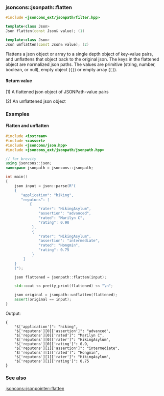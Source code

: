 ### jsoncons::jsonpath::flatten

```c++
#include <jsoncons_ext/jsonpath/filter.hpp>

template<class Json>
Json flatten(const Json& value); (1)

template<class Json>
Json unflatten(const Json& value); (2)
```
Flattens a json object or array to a single depth object of key-value pairs, and unflattens that object back to the original json.
The keys in the flattened object are normalized json paths.
The values are primitive (string, number, boolean, or null), empty object (`{}`) or empty array (`[]`).

#### Return value

(1) A flattened json object of JSONPath-value pairs

(2) An unflattened json object

### Examples

#### Flatten and unflatten

```c++
#include <iostream>
#include <cassert>
#include <jsoncons/json.hpp>
#include <jsoncons_ext/jsonpath/jsonpath.hpp>

// for brevity
using jsoncons::json; 
namespace jsonpath = jsoncons::jsonpath;

int main()
{
    json input = json::parse(R"(
    {
       "application": "hiking",
       "reputons": [
           {
               "rater": "HikingAsylum",
               "assertion": "advanced",
               "rated": "Marilyn C",
               "rating": 0.90
            },
            {
               "rater": "HikingAsylum",
               "assertion": "intermediate",
               "rated": "Hongmin",
               "rating": 0.75
            }    
        ]
    }
    )");

    json flattened = jsonpath::flatten(input);

    std::cout << pretty_print(flattened) << "\n";

    json original = jsonpath::unflatten(flattened);
    assert(original == input);
}
```
Output:
```
{
    "$['application']": "hiking",
    "$['reputons'][0]['assertion']": "advanced",
    "$['reputons'][0]['rated']": "Marilyn C",
    "$['reputons'][0]['rater']": "HikingAsylum",
    "$['reputons'][0]['rating']": 0.9,
    "$['reputons'][1]['assertion']": "intermediate",
    "$['reputons'][1]['rated']": "Hongmin",
    "$['reputons'][1]['rater']": "HikingAsylum",
    "$['reputons'][1]['rating']": 0.75
}
```

### See also

[jsoncons::jsonpointer::flatten](../jsonpointer/flatten.md)
